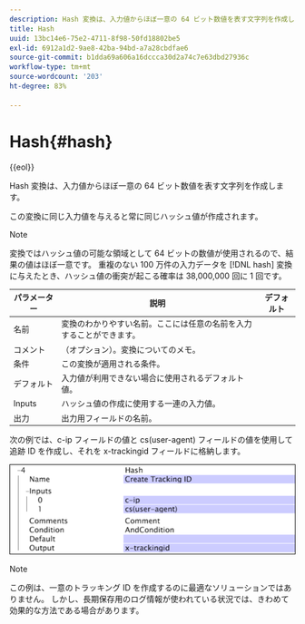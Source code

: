 ```yaml
---
description: Hash 変換は、入力値からほぼ一意の 64 ビット数値を表す文字列を作成します。
title: Hash
uuid: 13bc14e6-75e2-4711-8f98-50fd18802be5
exl-id: 6912a1d2-9ae8-42ba-94bd-a7a28cbdfae6
source-git-commit: b1dda69a606a16dccca30d2a74c7e63dbd27936c
workflow-type: tm+mt
source-wordcount: '203'
ht-degree: 83%

---
```


# Hash{#hash}

{{eol}}

Hash 変換は、入力値からほぼ一意の 64 ビット数値を表す文字列を作成します。

この変換に同じ入力値を与えると常に同じハッシュ値が作成されます。

>[!NOTE]
>
>変換ではハッシュ値の可能な領域として 64 ビットの数値が使用されるので、結果の値はほぼ一意です。 重複のない 100 万件の入力データを [!DNL hash] 変換に与えたとき、ハッシュ値の衝突が起こる確率は 38,000,000 回に 1 回です。

| パラメーター | 説明 | デフォルト |
|---|---|---|
| 名前 | 変換のわかりやすい名前。ここには任意の名前を入力することができます。 |  |
| コメント | （オプション）。変換についてのメモ。 |  |
| 条件 | この変換が適用される条件。 |  |
| デフォルト | 入力値が利用できない場合に使用されるデフォルト値。 |  |
| Inputs | ハッシュ値の作成に使用する一連の入力値。 |  |
| 出力 | 出力用フィールドの名前。 |  |

次の例では、c-ip フィールドの値と cs(user-agent) フィールドの値を使用して追跡 ID を作成し、それを x-trackingid フィールドに格納します。

![](assets/cfg_TransformationType_Hash.png)

>[!NOTE]
>
>この例は、一意のトラッキング ID を作成するのに最適なソリューションではありません。 しかし、長期保存用のログ情報が使われている状況では、きわめて効果的な方法である場合があります。
